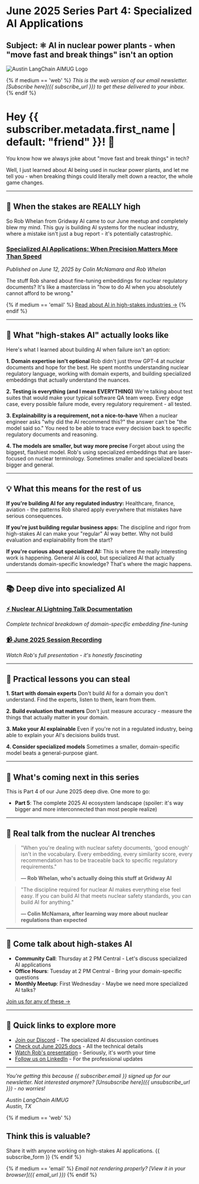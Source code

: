 # June 2025 Series Part 4: Specialized AI Applications

## Subject: ⚛️ AI in nuclear power plants - when "move fast and break things" isn't an option

![Austin LangChain AIMUG Logo](https://aimug.org/static/email-assets/logo/austin-langchain-email.png)

{% if medium == 'web' %}
*This is the web version of our email newsletter. [Subscribe here]({{ subscribe_url }}) to get these delivered to your inbox.*
{% endif %}

# Hey {{ subscriber.metadata.first_name | default: "friend" }}! 👋

You know how we always joke about "move fast and break things" in tech? 

Well, I just learned about AI being used in nuclear power plants, and let me tell you - when breaking things could literally melt down a reactor, the whole game changes.

---

## 🤯 When the stakes are REALLY high

So Rob Whelan from Gridway AI came to our June meetup and completely blew my mind. This guy is building AI systems for the nuclear industry, where a mistake isn't just a bug report - it's potentially catastrophic.

### [Specialized AI Applications: When Precision Matters More Than Speed](https://aimug.org/blog/2025-06-12-specialized-ai-applications-series-part-4/)
*Published on June 12, 2025 by Colin McNamara and Rob Whelan*

The stuff Rob shared about fine-tuning embeddings for nuclear regulatory documents? It's like a masterclass in "how to do AI when you absolutely cannot afford to be wrong."

{% if medium == 'email' %}
[Read about AI in high-stakes industries →](https://aimug.org/blog/2025-06-12-specialized-ai-applications-series-part-4/)
{% endif %}

---

## 🎯 What "high-stakes AI" actually looks like

Here's what I learned about building AI when failure isn't an option:

**1. Domain expertise isn't optional**
Rob didn't just throw GPT-4 at nuclear documents and hope for the best. He spent months understanding nuclear regulatory language, working with domain experts, and building specialized embeddings that actually understand the nuances.

**2. Testing is everything (and I mean EVERYTHING)**
We're talking about test suites that would make your typical software QA team weep. Every edge case, every possible failure mode, every regulatory requirement - all tested.

**3. Explainability is a requirement, not a nice-to-have**
When a nuclear engineer asks "why did the AI recommend this?" the answer can't be "the model said so." You need to be able to trace every decision back to specific regulatory documents and reasoning.

**4. The models are smaller, but way more precise**
Forget about using the biggest, flashiest model. Rob's using specialized embeddings that are laser-focused on nuclear terminology. Sometimes smaller and specialized beats bigger and general.

---

## 💡 What this means for the rest of us

**If you're building AI for any regulated industry:**
Healthcare, finance, aviation - the patterns Rob shared apply everywhere that mistakes have serious consequences.

**If you're just building regular business apps:**
The discipline and rigor from high-stakes AI can make your "regular" AI way better. Why not build evaluation and explainability from the start?

**If you're curious about specialized AI:**
This is where the really interesting work is happening. General AI is cool, but specialized AI that actually understands domain-specific knowledge? That's where the magic happens.

---

## 📚 Deep dive into specialized AI

### **[⚡ Nuclear AI Lightning Talk Documentation](https://aimug.org/docs/jun-2025/lightning-talks/ai-finetuning-nuclear-regulatory/)**
*Complete technical breakdown of domain-specific embedding fine-tuning*

### **[📹 June 2025 Session Recording](https://www.youtube.com/embed/Owvcy7GIvEY)**
*Watch Rob's full presentation - it's honestly fascinating*

---

## 🚀 Practical lessons you can steal

**1. Start with domain experts**
Don't build AI for a domain you don't understand. Find the experts, listen to them, learn from them.

**2. Build evaluation that matters**
Don't just measure accuracy - measure the things that actually matter in your domain.

**3. Make your AI explainable**
Even if you're not in a regulated industry, being able to explain your AI's decisions builds trust.

**4. Consider specialized models**
Sometimes a smaller, domain-specific model beats a general-purpose giant.

---

## 🔗 What's coming next in this series

This is Part 4 of our June 2025 deep dive. One more to go:

- **Part 5**: The complete 2025 AI ecosystem landscape (spoiler: it's way bigger and more interconnected than most people realize)

---

## 💬 Real talk from the nuclear AI trenches

> "When you're dealing with nuclear safety documents, 'good enough' isn't in the vocabulary. Every embedding, every similarity score, every recommendation has to be traceable back to specific regulatory requirements."
> 
> **— Rob Whelan, who's actually doing this stuff at Gridway AI**

> "The discipline required for nuclear AI makes everything else feel easy. If you can build AI that meets nuclear safety standards, you can build AI for anything."
> 
> **— Colin McNamara, after learning way more about nuclear regulations than expected**

---

## 📅 Come talk about high-stakes AI

- **Community Call**: Thursday at 2 PM Central - Let's discuss specialized AI applications
- **Office Hours**: Tuesday at 2 PM Central - Bring your domain-specific questions
- **Monthly Meetup**: First Wednesday - Maybe we need more specialized AI talks?

[Join us for any of these →](https://www.meetup.com/austin-langchain-ai-group/events/)

---

## 🔗 Quick links to explore more

- [Join our Discord](https://discord.gg/JzWgadPFQd) - The specialized AI discussion continues
- [Check out June 2025 docs](https://aimug.org/docs/jun-2025/) - All the technical details
- [Watch Rob's presentation](https://www.youtube.com/embed/Owvcy7GIvEY) - Seriously, it's worth your time
- [Follow us on LinkedIn](https://www.linkedin.com/company/austin-langchain-aimug/) - For the professional updates

---

*You're getting this because {{ subscriber.email }} signed up for our newsletter. Not interested anymore? [Unsubscribe here]({{ unsubscribe_url }}) - no worries!*

*Austin LangChain AIMUG  
Austin, TX*

{% if medium == 'web' %}
## Think this is valuable?
Share it with anyone working on high-stakes AI applications.
{{ subscribe_form }}
{% endif %}

{% if medium == 'email' %}
*Email not rendering properly? [View it in your browser]({{ email_url }})*
{% endif %}
